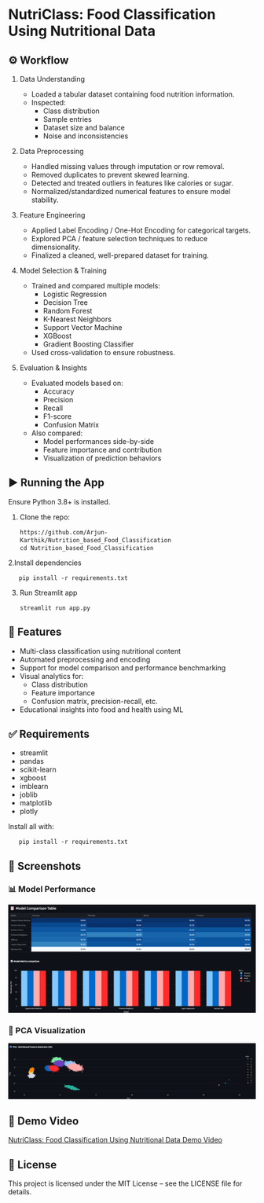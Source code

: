 # NutriClass: Food Classification Using Nutritional Data

## ⚙️ Workflow
1. Data Understanding
   
   - Loaded a tabular dataset containing food nutrition information.
   - Inspected:
     - Class distribution
     - Sample entries
     - Dataset size and balance
     - Noise and inconsistencies

2. Data Preprocessing
   
     - Handled missing values through imputation or row removal.
     - Removed duplicates to prevent skewed learning.
     - Detected and treated outliers in features like calories or sugar.
     - Normalized/standardized numerical features to ensure model stability.

3. Feature Engineering

     - Applied Label Encoding / One-Hot Encoding for categorical targets.
     - Explored PCA / feature selection techniques to reduce dimensionality.
     - Finalized a cleaned, well-prepared dataset for training.

4. Model Selection & Training
   
     - Trained and compared multiple models:
        - Logistic Regression
        - Decision Tree
        - Random Forest
        - K-Nearest Neighbors
        - Support Vector Machine
        - XGBoost
        - Gradient Boosting Classifier
     - Used cross-validation to ensure robustness.
  
5. Evaluation & Insights
   
      - Evaluated models based on:
        - Accuracy
        - Precision
        - Recall
        - F1-score
        - Confusion Matrix
      - Also compared:
        - Model performances side-by-side
        - Feature importance and contribution
        - Visualization of prediction behaviors

## ▶️ Running the App

Ensure Python 3.8+ is installed.

1. Clone the repo:
   
       https://github.com/Arjun-Karthik/Nutrition_based_Food_Classification
       cd Nutrition_based_Food_Classification

2.Install dependencies

       pip install -r requirements.txt

3. Run Streamlit app

       streamlit run app.py

## 🧩 Features

   - Multi-class classification using nutritional content
   - Automated preprocessing and encoding
   - Support for model comparison and performance benchmarking
   - Visual analytics for:
      - Class distribution
      - Feature importance
      - Confusion matrix, precision-recall, etc.
   - Educational insights into food and health using ML

## ✅ Requirements

   - streamlit
   - pandas
   - scikit-learn
   - xgboost
   - imblearn
   - joblib
   - matplotlib
   - plotly

Install all with:

       pip install -r requirements.txt

## 📸 Screenshots

### 📊 Model Performance

<img src="Screenshots/Model Metrics.png" width="800"/>

### 🔵 PCA Visualization

<img src="Screenshots/PCA Visualization.png" width="800"/>

## 🎥 Demo Video

   <a href="https://www.linkedin.com/posts/arjun-t-a51383200_nutriclass-food-classification-using-nutritional-activity-7358768128262066178-qE4L?utm_source=share&utm_medium=member_desktop&rcm=ACoAADNQBh0BQsEphYCjQb01l17Z8-pUyINZuxs">NutriClass: Food Classification Using Nutritional Data Demo Video</a>

## 📃 License

   This project is licensed under the MIT License – see the LICENSE file for details.
